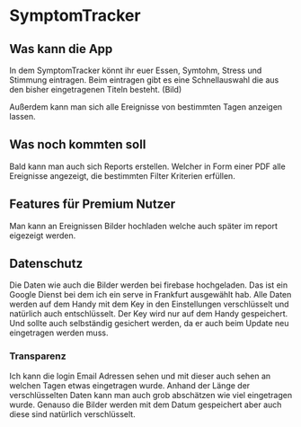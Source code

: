 # SymptomTracker

## Was kann die App
In dem SymptomTracker könnt ihr euer Essen, Symtohm, Stress und Stimmung eintragen. 
Beim eintragen gibt es eine Schnellauswahl die aus den bisher eingetragenen Titeln besteht. 
(Bild)

Außerdem kann man sich alle Ereignisse von bestimmten Tagen anzeigen lassen. 

## Was noch kommten soll 
Bald kann man auch sich Reports erstellen. Welcher in Form einer PDF alle Ereignisse angezeigt, die bestimmten Filter Kriterien erfüllen. 

## Features für Premium Nutzer
Man kann an Ereignissen Bilder hochladen welche auch später im report eigezeigt werden. 

## Datenschutz 
Die Daten wie auch die Bilder werden bei firebase hochgeladen. Das ist ein Google Dienst bei dem ich ein serve in Frankfurt ausgewählt hab. Alle Daten werden auf dem Handy mit dem Key in den Einstellungen verschlüsselt und natürlich auch entschlüsselt. 
Der Key wird nur auf dem Handy gespeichert. Und sollte auch selbständig gesichert werden, da er auch beim Update neu eingetragen werden muss. 

### Transparenz
Ich kann die login Email Adressen sehen und mit dieser auch sehen an welchen Tagen etwas eingetragen wurde. Anhand der Länge der verschlüsselten Daten kann man auch grob abschätzen wie viel eingetragen wurde. Genauso die Bilder werden mit dem Datum gespeichert aber auch diese sind natürlich verschlüsselt. 